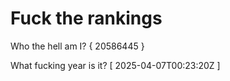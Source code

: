 # Fuck the rankings

Who the hell am I?
{ 20586445 }

What fucking year is it?
[ 2025-04-07T00:23:20Z ]
